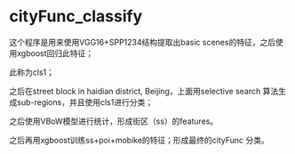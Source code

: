 # cityFunc_classify

这个程序是用来使用VGG16+SPP1234结构提取出basic scenes的特征，之后使用xgboost回归此特征；

此称为cls1；

之后在street block in haidian district, Beijing，上面用selective search 算法生成sub-regions，并且使用cls1进行分类；

之后使用VBoW模型进行统计，形成街区（ss）的features。

之后再用xgboost训练ss+poi+mobike的特征；形成最终的cityFunc 分类。

